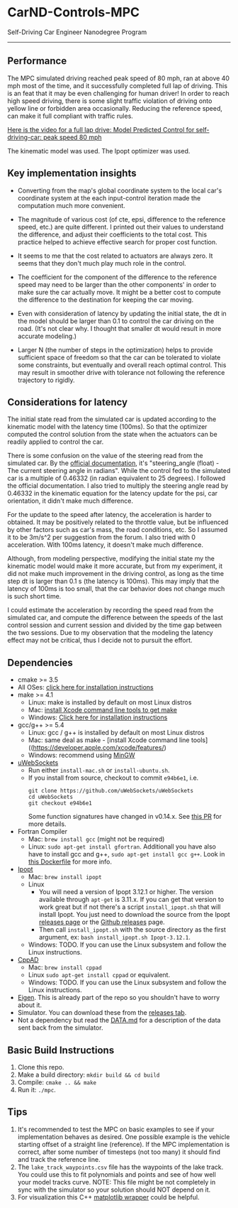 # CarND-Controls-MPC
Self-Driving Car Engineer Nanodegree Program

---
## Performance

The MPC simulated driving reached peak speed of 80 mph, ran at above 40 mph most of the time, and it successfully completed full lap of driving.
This is an feat that it may be even challenging for human driver!
In order to reach high speed driving, there is some slight traffic violation of driving onto 
yellow line or forbidden area occasionally. Reducing the reference speed, can make it full compliant with traffic rules. 


[Here is the video for a full lap drive: Model Predicted Control for self-driving-car: peak speed 80 mph](https://youtu.be/qOFRKmgrMWk)

The kinematic model was used. The Ipopt optimizer was used. 

## Key implementation insights

- Converting from the map's global coordinate system to the local car's coordinate system at the each input-control iteration made the computation much more convenient. 

- The magnitude of various cost (of cte, epsi, difference to the reference speed, etc.) are quite different. I printed out their values to understand the difference, and adjust their coefficients to the total cost. This practice helped to achieve effective search for proper cost function. 

- It seems to me that the cost related to actuators are always zero. It seems that they don't much play much role in the control. 

- The coefficient for the component of the difference to the reference speed may need to be larger than the other components' in order to make sure the car actually move. It might be a better cost to compute the difference to the destination for keeping the car moving. 

- Even with consideration of latency by updating the initial state, the dt in the model should be larger than 0.1 to control the car driving on the road. (It's not clear why. I thought that smaller dt would 
result in more accurate modeling.)

- Larger N (the number of steps in the optimization) helps to provide sufficient space of freedom so that the car can be tolerated to violate some constraints, but eventually and overall reach optimal control. This may result in smoother drive with tolerance not following the reference trajectory to rigidly. 

## Considerations for latency

The initial state read from the simulated car is updated according to the kinematic model with the latency time (100ms). So that the optimizer computed the control solution from the state when 
the actuators can be readily applied to control the car. 

There is some confusion on the value of the steering read from the simulated car. By the [official documentation](https://github.com/udacity/CarND-MPC-Project/blob/master/DATA.md), it's "steering_angle (float) - The current steering angle in radians". While the control fed to the simulated car is a multiple of 0.46332 (in radian equivalent to 25 degrees). I followed the official documentation. I also tried to multiply the steering angle read by 0.46332 in the kinematic equation for the latency update for the psi, car orientation, it didn't make much difference. 

For the update to the speed after latency, the acceleration is harder to obtained. It may be positively related to the throttle value, but be influenced by other factors such as car's mass, the road conditions, etc. So I assumed it to be 3m/s^2 per suggestion from the forum. I also tried with 0 acceleration. With 100ms latency, it doesn't make much difference. 

Although, from modeling perspective, modifying the initial state my the kinematic model would make it more accurate, but from my experiment, it did not make much improvement in the driving control, as long as the time step dt is larger than 0.1 s (the latency is 100ms). This may imply that the latency of 100ms is too small, that the car behavior does not change much is such short time. 

I could estimate the acceleration by recording the speed read from the simulated car, and compute the difference between the speeds of the last control session and current session and divided by the time gap between the two sessions. Due to my observation that the modeling the latency effect may not be critical, thus I decide not to pursuit the effort. 

## Dependencies

* cmake >= 3.5
 * All OSes: [click here for installation instructions](https://cmake.org/install/)
* make >= 4.1
  * Linux: make is installed by default on most Linux distros
  * Mac: [install Xcode command line tools to get make](https://developer.apple.com/xcode/features/)
  * Windows: [Click here for installation instructions](http://gnuwin32.sourceforge.net/packages/make.htm)
* gcc/g++ >= 5.4
  * Linux: gcc / g++ is installed by default on most Linux distros
  * Mac: same deal as make - [install Xcode command line tools]((https://developer.apple.com/xcode/features/)
  * Windows: recommend using [MinGW](http://www.mingw.org/)
* [uWebSockets](https://github.com/uWebSockets/uWebSockets)
  * Run either `install-mac.sh` or `install-ubuntu.sh`.
  * If you install from source, checkout to commit `e94b6e1`, i.e.
    ```
    git clone https://github.com/uWebSockets/uWebSockets 
    cd uWebSockets
    git checkout e94b6e1
    ```
    Some function signatures have changed in v0.14.x. See [this PR](https://github.com/udacity/CarND-MPC-Project/pull/3) for more details.
* Fortran Compiler
  * Mac: `brew install gcc` (might not be required)
  * Linux: `sudo apt-get install gfortran`. Additionall you have also have to install gcc and g++, `sudo apt-get install gcc g++`. Look in [this Dockerfile](https://github.com/udacity/CarND-MPC-Quizzes/blob/master/Dockerfile) for more info.
* [Ipopt](https://projects.coin-or.org/Ipopt)
  * Mac: `brew install ipopt`
  * Linux
    * You will need a version of Ipopt 3.12.1 or higher. The version available through `apt-get` is 3.11.x. If you can get that version to work great but if not there's a script `install_ipopt.sh` that will install Ipopt. You just need to download the source from the Ipopt [releases page](https://www.coin-or.org/download/source/Ipopt/) or the [Github releases](https://github.com/coin-or/Ipopt/releases) page.
    * Then call `install_ipopt.sh` with the source directory as the first argument, ex: `bash install_ipopt.sh Ipopt-3.12.1`. 
  * Windows: TODO. If you can use the Linux subsystem and follow the Linux instructions.
* [CppAD](https://www.coin-or.org/CppAD/)
  * Mac: `brew install cppad`
  * Linux `sudo apt-get install cppad` or equivalent.
  * Windows: TODO. If you can use the Linux subsystem and follow the Linux instructions.
* [Eigen](http://eigen.tuxfamily.org/index.php?title=Main_Page). This is already part of the repo so you shouldn't have to worry about it.
* Simulator. You can download these from the [releases tab](https://github.com/udacity/self-driving-car-sim/releases).
* Not a dependency but read the [DATA.md](./DATA.md) for a description of the data sent back from the simulator.


## Basic Build Instructions


1. Clone this repo.
2. Make a build directory: `mkdir build && cd build`
3. Compile: `cmake .. && make`
4. Run it: `./mpc`.

## Tips

1. It's recommended to test the MPC on basic examples to see if your implementation behaves as desired. One possible example
is the vehicle starting offset of a straight line (reference). If the MPC implementation is correct, after some number of timesteps
(not too many) it should find and track the reference line.
2. The `lake_track_waypoints.csv` file has the waypoints of the lake track. You could use this to fit polynomials and points and see of how well your model tracks curve. NOTE: This file might be not completely in sync with the simulator so your solution should NOT depend on it.
3. For visualization this C++ [matplotlib wrapper](https://github.com/lava/matplotlib-cpp) could be helpful.


